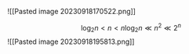 
![[Pasted image 20230918170522.png]]

$$\log_2{n} < n < n\log_2{n} \ll n^2 \ll 2^n$$
![[Pasted image 20230918195813.png]]

